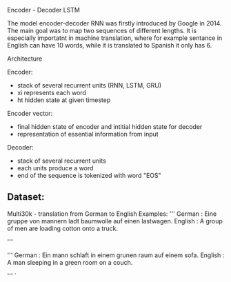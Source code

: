 Encoder - Decoder LSTM

The model encoder-decoder RNN was firstly introduced by Google in 2014. The main goal was to map two sequences of different lengths. It is especially importatnt in machine translation, where for example sentance in English can have 10 words, while it is translated to Spanish it only has 6.

Architecture

Encoder:
- stack of several recurrent units (RNN, LSTM, GRU)
- xi represents each word
- ht hidden state at given timestep

Encoder vector:
- final hidden state of encoder and intitial hidden state for decoder
- representation of essential information from input

Decoder: 
- stack of several recurrent units 
- each units produce a word
- end of the sequence is tokenized with word "EOS"

Dataset:
-----
Multi30k - translation from German to English
Examples:
'''
German : Eine gruppe von mannern ladt baumwolle auf einen lastwagen.
English : A group of men are loading cotton onto a truck.

'''

'''
German : Ein mann schlaft in einem grunen raum auf einem sofa. 
English : A man sleeping in a green room on a couch.

'''
`
